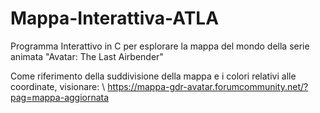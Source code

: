 # Mappa-Interattiva-ATLA
Programma Interattivo in C per esplorare la mappa del mondo della serie animata "Avatar: The Last Airbender"

Come riferimento della suddivisione della mappa e i colori relativi alle coordinate, visionare: \\
https://mappa-gdr-avatar.forumcommunity.net/?pag=mappa-aggiornata
